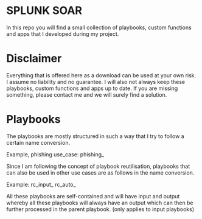 <h1>SPLUNK SOAR</h1>
In this repo you will find a small collection of playbooks, custom functions and apps that I developed during my project.

<h1>Disclaimer</h1>
Everything that is offered here as a download can be used at your own risk. I assume no liability and no guarantee. I will also not always keep these playbooks, custom functions and apps up to date. If you are missing something, please contact me and we will surely find a solution.

<h1>Playbooks</h1>
The playbooks are mostly structured in such a way that I try to follow a certain name conversion.

Example, phishing use_case:
phishing_<name>

Since I am following the concept of playbook reutilisation, playbooks that can also be used in other use cases are as follows in the name conversion. 

Example:
rc_input_<name>
rc_auto_<name>

All these playbooks are self-contained and will have input and output whereby all these playbooks will always have an output which can then be further processed in the parent playbook. (only applies to input playbooks)
